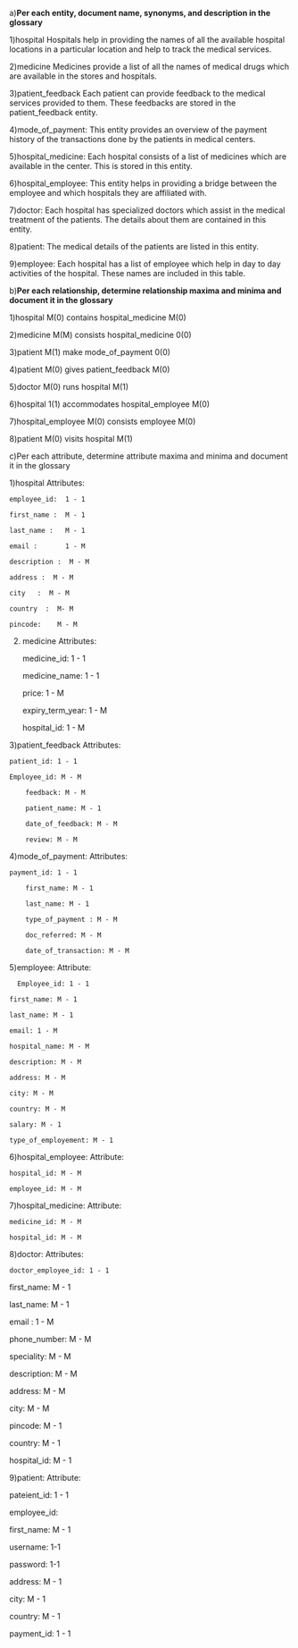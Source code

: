 
a)**Per each entity, document name, synonyms, and description in the glossary**

  1)hospital
    Hospitals help in providing the names of all the available hospital locations in a particular location and help to track the medical services.

  2)medicine
    Medicines provide a list of all the names of medical drugs which are available in the stores and hospitals.

  3)patient_feedback
    Each patient can provide feedback to the medical services provided to them. These feedbacks are stored in the patient_feedback entity.

  4)mode_of_payment: 
    This entity provides an overview of the payment history of the transactions done by the patients in medical centers.

  5)hospital_medicine:
    Each hospital consists of a list of medicines which are available in the center. This is stored in this entity. 

  6)hospital_employee: 
    This entity helps in providing a bridge between the employee and which hospitals they are affiliated with.

  7)doctor:
    Each hospital has specialized doctors which assist in the medical treatment of the patients. The details about them are contained in this entity.

  8)patient:
    The medical details of the patients are listed in this entity.

  9)employee:
    Each hospital has a list of employee which help in day to day activities of the hospital. These names are included in this table.



b)**Per each relationship, determine relationship maxima and minima and document it in the glossary** 


  1)hospital M(0) contains hospital_medicine M(0)

  2)medicine M(M) consists hospital_medicine 0(0)
  
  3)patient M(1) make mode_of_payment 0(0)
  
  4)patient M(0) gives patient_feedback M(0)
  
  5)doctor M(0) runs hospital M(1)
  
  6)hospital 1(1) accommodates hospital_employee M(0)
  
  7)hospital_employee M(0) consists employee M(0)
  
  8)patient M(0) visits hospital M(1)


c)Per each attribute, determine attribute maxima and minima and document it in the glossary

  1)hospital
  Attributes:
  
    employee_id:  1 - 1 
    
    first_name :  M - 1
    
    last_name :   M - 1
    
    email :       1 - M
    
    description :  M - M
    
    address	:  M - M
    
    city   :  M - M
    
    country  :  M- M
    
    pincode: 	M - M


  2) medicine
	Attributes:
	
	  medicine_id:  1 - 1
	  
	  medicine_name: 1 - 1
	  
	  price:     1 - M
	  
	  expiry_term_year: 1 - M
	  
	  hospital_id:    1 - M
	  

  3)patient_feedback
  Attributes:
  
  	patient_id: 1 - 1
	
	Employee_id: M - M
	
    	feedback: M - M
	
    	patient_name: M - 1
	
    	date_of_feedback: M - M
	
    	review: M - M


4)mode_of_payment: 
Attributes:

	payment_id: 1 - 1
	
    	first_name: M - 1
	
    	last_name: M - 1
	
    	type_of_payment : M - M
	
    	doc_referred: M - M
	
    	date_of_transaction: M - M


5)employee:
	Attribute:
	
	  Employee_id: 1 - 1
	  
    first_name: M - 1
    
    last_name: M - 1
    
    email: 1 - M
    
    hospital_name: M - M
    
    description: M - M
    
    address: M - M
    
    city: M - M
    
    country: M - M
    
    salary: M - 1
    
    type_of_employement: M - 1


6)hospital_employee:
	Attribute:
	
    hospital_id: M - M
    
    employee_id: M - M

7)hospital_medicine:
  Attribute:
  
    medicine_id: M - M
    
    hospital_id: M - M


8)doctor: 
Attributes:

	doctor_employee_id: 1 - 1
	
  first_name: M - 1
  
  last_name: M - 1
  
  email : 1 - M
  
  phone_number: M - M
  
  speciality: M - M
  
  description: M - M
  
  address: M - M
  
  city: M - M 
  
  pincode: M - 1
  
  country: M - 1
  
  hospital_id: M - 1

9)patient:
 Attribute:
 
  pateient_id: 1 - 1
  
  employee_id:
  
  first_name: M - 1
  
  username: 1-1
  
  password: 1-1
  
  address: M - 1
  
  city: M - 1
  
  country: M - 1
  
  payment_id: 1 - 1

